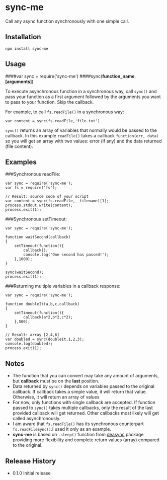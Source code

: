 sync-me
=======

Call any async function synchronously with one simple call.

## Installation

    npm install sync-me

## Usage

####var sync = require('sync-me')
####sync(**function_name**,**[arguments]**)

To execute asynchronous function in a synchronous way, call `sync()` and pass your function as a first argument followed by the arguments you want to pass to your function. Skip the callback.

For example, to call `fs.readFile()` in a synchronous way:

    var content = sync(fs.readFile,'file.txt')

`sync()` returns an array of variables that normally would be passed to the callback. In this example `readFile()` takes a callback `function(err, data)` so you will get an array with two values: error (if any) and the data returned (file content).

## Examples

###Synchronous readFile:

    var sync = require('sync-me');
    var fs = require('fs');

    // Result: source code of your script
    var content = sync(fs.readFile,__filename)[1];
    process.stdout.write(content);
    process.exit(1);

###Synchronous setTimeout:

    var sync = require('sync-me');

    function waitSecond(callback)
    {
        setTimeout(function(){
            callback();
            console.log('One second has passed!');
        },1000);
    }

    sync(waitSecond);
    process.exit(1);

###Returning multiple variables in a callback response:

    var sync = require('sync-me');

    function doubleIt(a,b,c,callback)
    {
        setTimeout(function(){
            callback(a*2,b*2,c*2);
        },500);
    }

    // Result: array [2,4,6]
    var doubled = sync(doubleIt,1,2,3);
    console.log(doubled);
    process.exit(1);

## Notes

* The function that you can convert may take any amount of arguments, but **callback** must be on the **last** position.
* Data returned by `sync()` depends on variables passed to the original callback. If callback takes a simple value, it will return that value. Otherwise, it will return an array of values
* For now, only functions with single callback are accepted. If function passed to `sync()` takes multiple callbacks, only the result of the last provided callback will get returned. Other callbacks most likely will get called asynchronously.
* I am aware that `fs.readFile()` has its synchronous counterpart `fs.readFileSync()`.I used it only as an example.
* **sync-me** is based on `.sleep()` function from [deasync](https://www.npmjs.org/package/deasync) package providing more flexibility and complete return values (array) compared to the original.

## Release History

* 0.1.0 Initial release